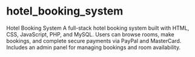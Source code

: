 # hotel_booking_system
Hotel Booking System  A full-stack hotel booking system built with HTML, CSS, JavaScript, PHP, and MySQL. Users can browse rooms, make bookings, and complete secure payments via PayPal and MasterCard. Includes an admin panel for managing bookings and room availability.

